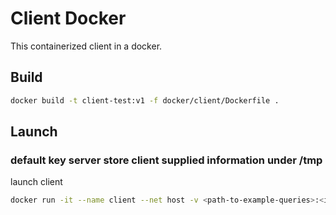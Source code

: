 # Client Docker

This containerized client in a docker.

## Build

```sh
docker build -t client-test:v1 -f docker/client/Dockerfile .
```

## Launch

### default key server store client supplied information under /tmp

launch client

```sh
docker run -it --name client --net host -v <path-to-example-queries>:<in-container-path> client-test:v1 ./client <path-to-request-json> <path-to-config-json>
```
